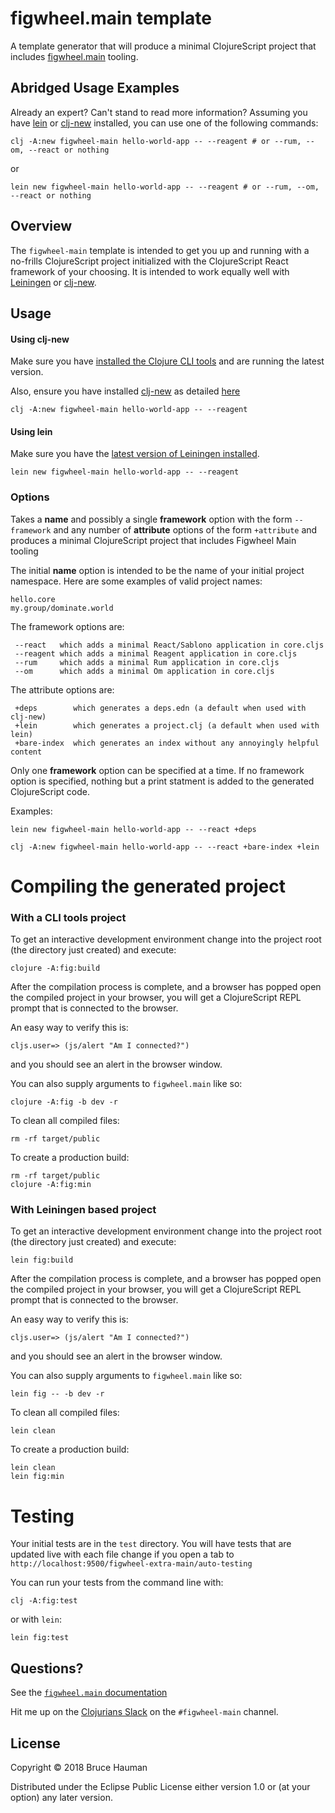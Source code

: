# figwheel.main template

A template generator that will produce a minimal ClojureScript project
that includes
[figwheel.main](https://figwheel.org)
tooling.

## Abridged Usage Examples

Already an expert? Can't stand to read more information? Assuming you have [lein](https://github.com/technomancy/leiningen) or [clj-new](https://github.com/seancorfield/clj-new) installed, you can use one of the following commands:

```shell
clj -A:new figwheel-main hello-world-app -- --reagent # or --rum, --om, --react or nothing
```

or

```shell
lein new figwheel-main hello-world-app -- --reagent # or --rum, --om, --react or nothing
```

## Overview

The `figwheel-main` template is intended to get you up and running
with a no-frills ClojureScript project initialized with the
ClojureScript React framework of your choosing. It is intended to work
equally well with
[Leiningen](https://github.com/technomancy/leiningen) or
[clj-new](https://github.com/seancorfield/clj-new).

## Usage

#### Using clj-new

Make sure you have
[installed the Clojure CLI tools](https://clojure.org/guides/getting_started#_clojure_installer_and_cli_tools)
and are running the latest version.

Also, ensure you have installed [clj-new](https://github.com/seancorfield/clj-new) as detailed [here](https://github.com/seancorfield/clj-new#getting-started) 
	
	clj -A:new figwheel-main hello-world-app -- --reagent

#### Using lein

Make sure you have the
[latest version of Leiningen installed](https://github.com/technomancy/leiningen#installation).

    lein new figwheel-main hello-world-app -- --reagent

### Options

Takes a **name** and possibly a single **framework** option with the
form `--framework` and any number of **attribute** options of the form
`+attribute` and produces a minimal ClojureScript project that
includes Figwheel Main tooling

The initial **name** option is intended to be the name of your initial
project namespace. Here are some examples of valid project names:

	hello.core
	my.group/dominate.world

The framework options are:

     --react   which adds a minimal React/Sablono application in core.cljs
     --reagent which adds a minimal Reagent application in core.cljs
     --rum     which adds a minimal Rum application in core.cljs
     --om      which adds a minimal Om application in core.cljs

The attribute options are:

     +deps        which generates a deps.edn (a default when used with clj-new)
     +lein        which generates a project.clj (a default when used with lein)
     +bare-index  which generates an index without any annoyingly helpful content

Only one **framework** option can be specified at a time. If no
framework option is specified, nothing but a print statment is added
to the generated ClojureScript code.

Examples:

	lein new figwheel-main hello-world-app -- --react +deps

    clj -A:new figwheel-main hello-world-app -- --react +bare-index +lein

# Compiling the generated project

### With a CLI tools project

To get an interactive development environment change into the project
root (the directory just created) and execute:

    clojure -A:fig:build
	
After the compilation process is complete, and a browser has popped
open the compiled project in your browser, you will get a ClojureScript
REPL prompt that is connected to the browser.

An easy way to verify this is:

    cljs.user=> (js/alert "Am I connected?")

and you should see an alert in the browser window.

You can also supply arguments to `figwheel.main` like so:

	clojure -A:fig -b dev -r

To clean all compiled files:

    rm -rf target/public

To create a production build:

	rm -rf target/public
    clojure -A:fig:min
	
### With Leiningen based project

To get an interactive development environment change into the project
root (the directory just created) and execute:

    lein fig:build
	
After the compilation process is complete, and a browser has popped
open the compiled project in your browser, you will get a ClojureScript
REPL prompt that is connected to the browser.	

An easy way to verify this is:

    cljs.user=> (js/alert "Am I connected?")

and you should see an alert in the browser window.

You can also supply arguments to `figwheel.main` like so:

	lein fig -- -b dev -r

To clean all compiled files:

	lein clean

To create a production build:

	lein clean
    lein fig:min

# Testing

Your initial tests are in the `test` directory. You will have tests
that are updated live with each file change if you open a tab to
`http://localhost:9500/figwheel-extra-main/auto-testing`

You can run your tests from the command line with:

    clj -A:fig:test
	
or with `lein`:

    lein fig:test

## Questions?

See the [`figwheel.main` documentation](https://figwheel.org)

Hit me up on the [Clojurians Slack](http://clojurians.net/) on the `#figwheel-main` channel. 

## License

Copyright © 2018 Bruce Hauman

Distributed under the Eclipse Public License either version 1.0 or (at
your option) any later version.

